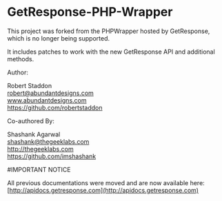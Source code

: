 GetResponse-PHP-Wrapper
=======================

This project was forked from the PHPWrapper hosted by GetResponse, which is no longer being supported.

It includes patches to work with the new GetResponse API and additional methods.

Author:

Robert Staddon<br />
robert@abundantdesigns.com<br />
www.abundantdesigns.com<br />
https://github.com/robertstaddon

Co-authored By: <br/>

Shashank Agarwal<br />
shashank@thegeeklabs.com<br />
http://thegeeklabs.com<br/>
https://github.com/imshashank<br/>

#IMPORTANT NOTICE

All previous documentations were moved and are now available here:
[http://apidocs.getresponse.com](http://apidocs.getresponse.com)
